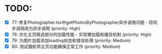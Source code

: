 # TODO:

- [x] 77: 修复Photographer.tsx中getPhotosByPhotographer异步调用问题 - 将同步调用改为异步调用 (priority: High)
- [x] 78: 优化主页精选部分的加载性能 - 实现懒加载和缓存机制 (priority: High)
- [x] 79: 为图片加载添加loading状态和错误处理 (priority: Medium)
- [x] 80: 测试摄影师主页功能确保正常工作 (priority: Medium)
